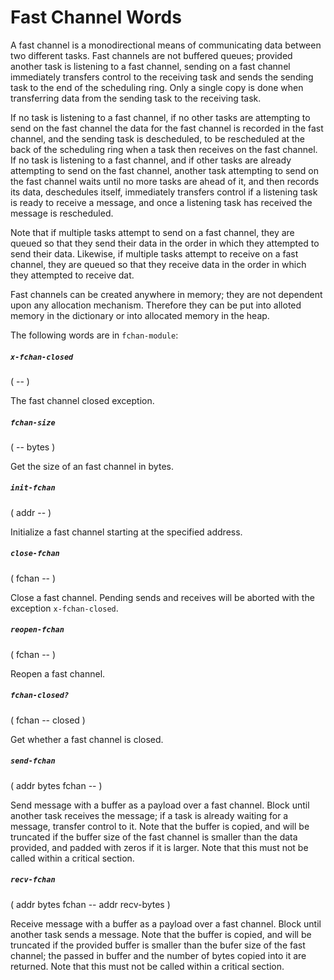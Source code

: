 # Fast Channel Words

A fast channel is a monodirectional means of communicating data between two different tasks. Fast channels are not buffered queues; provided another task is listening to a fast channel, sending on a fast channel immediately transfers control to the receiving task and sends the sending task to the end of the scheduling ring. Only a single copy is done when transferring data from the sending task to the receiving task.

If no task is listening to a fast channel, if no other tasks are attempting to send on the fast channel the data for the fast channel is recorded in the fast channel, and the sending task is descheduled, to be rescheduled at the back of the scheduling ring when a task then receives on the fast channel. If no task is listening to a fast channel, and if other tasks are already attempting to send on the fast channel, another task attempting to send on the fast channel waits until no more tasks are ahead of it, and then records its data, deschedules itself, immediately transfers control if a listening task is ready to receive a message, and once a listening task has received the message is rescheduled.

Note that if multiple tasks attempt to send on a fast channel, they are queued so that they send their data in the order in which they attempted to send their data. Likewise, if multiple tasks attempt to receive on a fast channel, they are queued so that they receive data in the order in which they attempted to receive dat.

Fast channels can be created anywhere in memory; they are not dependent upon any allocation mechanism. Therefore they can be put into alloted memory in the dictionary or into allocated memory in the heap.

The following words are in `fchan-module`:

##### `x-fchan-closed`
( -- )

The fast channel closed exception.

##### `fchan-size`
( -- bytes )

Get the size of an fast channel in bytes.

##### `init-fchan`
( addr -- )

Initialize a fast channel starting at the specified address.

##### `close-fchan`
( fchan -- )

Close a fast channel. Pending sends and receives will be aborted with the exception `x-fchan-closed`.

##### `reopen-fchan`
( fchan -- )

Reopen a fast channel.

##### `fchan-closed?`
( fchan -- closed )

Get whether a fast channel is closed.

##### `send-fchan`
( addr bytes fchan -- )

Send message with a buffer as a payload over a fast channel. Block until another task receives the message; if a task is already waiting for a message, transfer control to it. Note that the buffer is copied, and will be truncated if the buffer size of the fast channel is smaller than the data provided, and padded with zeros if it is larger. Note that this must not be called within a critical section.

##### `recv-fchan`
( addr bytes fchan -- addr recv-bytes )

Receive message with a buffer as a payload over a fast channel. Block until another task sends a message. Note that the buffer is copied, and will be truncated if the provided buffer is smaller than the bufer size of the fast channel; the passed in buffer and the number of bytes copied into it are returned. Note that this must not be called within a critical section.
